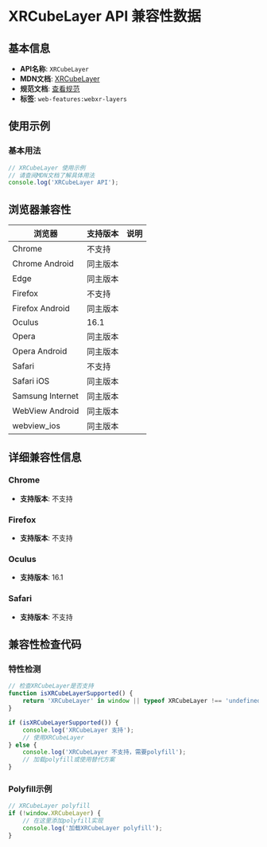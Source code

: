 # XRCubeLayer API 兼容性数据

## 基本信息

- **API名称**: `XRCubeLayer`
- **MDN文档**: [XRCubeLayer](https://developer.mozilla.org/docs/Web/API/XRCubeLayer)
- **规范文档**: [查看规范](https://immersive-web.github.io/layers/#xcubelayertype)
- **标签**: `web-features:webxr-layers`

## 使用示例

### 基本用法

```javascript
// XRCubeLayer 使用示例
// 请查阅MDN文档了解具体用法
console.log('XRCubeLayer API');
```

## 浏览器兼容性

| 浏览器 | 支持版本 | 说明 |
|--------|----------|------|
| Chrome | 不支持 |  |
| Chrome Android | 同主版本 |  |
| Edge | 同主版本 |  |
| Firefox | 不支持 |  |
| Firefox Android | 同主版本 |  |
| Oculus | 16.1 |  |
| Opera | 同主版本 |  |
| Opera Android | 同主版本 |  |
| Safari | 不支持 |  |
| Safari iOS | 同主版本 |  |
| Samsung Internet | 同主版本 |  |
| WebView Android | 同主版本 |  |
| webview_ios | 同主版本 |  |

## 详细兼容性信息

### Chrome

- **支持版本**: 不支持

### Firefox

- **支持版本**: 不支持

### Oculus

- **支持版本**: 16.1

### Safari

- **支持版本**: 不支持

## 兼容性检查代码

### 特性检测

```javascript
// 检查XRCubeLayer是否支持
function isXRCubeLayerSupported() {
    return 'XRCubeLayer' in window || typeof XRCubeLayer !== 'undefined';
}

if (isXRCubeLayerSupported()) {
    console.log('XRCubeLayer 支持');
    // 使用XRCubeLayer
} else {
    console.log('XRCubeLayer 不支持，需要polyfill');
    // 加载polyfill或使用替代方案
}
```

### Polyfill示例

```javascript
// XRCubeLayer polyfill
if (!window.XRCubeLayer) {
    // 在这里添加polyfill实现
    console.log('加载XRCubeLayer polyfill');
}
```

